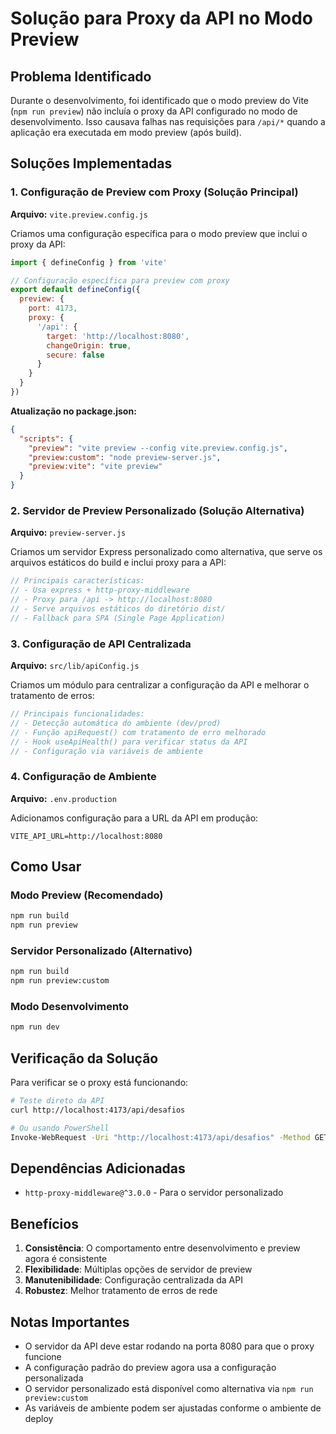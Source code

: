 # Solução para Proxy da API no Modo Preview

## Problema Identificado

Durante o desenvolvimento, foi identificado que o modo preview do Vite (`npm run preview`) não incluía o proxy da API configurado no modo de desenvolvimento. Isso causava falhas nas requisições para `/api/*` quando a aplicação era executada em modo preview (após build).

## Soluções Implementadas

### 1. Configuração de Preview com Proxy (Solução Principal)

**Arquivo:** `vite.preview.config.js`

Criamos uma configuração específica para o modo preview que inclui o proxy da API:

```javascript
import { defineConfig } from 'vite'

// Configuração específica para preview com proxy
export default defineConfig({
  preview: {
    port: 4173,
    proxy: {
      '/api': {
        target: 'http://localhost:8080',
        changeOrigin: true,
        secure: false
      }
    }
  }
})
```

**Atualização no package.json:**
```json
{
  "scripts": {
    "preview": "vite preview --config vite.preview.config.js",
    "preview:custom": "node preview-server.js",
    "preview:vite": "vite preview"
  }
}
```

### 2. Servidor de Preview Personalizado (Solução Alternativa)

**Arquivo:** `preview-server.js`

Criamos um servidor Express personalizado como alternativa, que serve os arquivos estáticos do build e inclui proxy para a API:

```javascript
// Principais características:
// - Usa express + http-proxy-middleware
// - Proxy para /api -> http://localhost:8080
// - Serve arquivos estáticos do diretório dist/
// - Fallback para SPA (Single Page Application)
```

### 3. Configuração de API Centralizada

**Arquivo:** `src/lib/apiConfig.js`

Criamos um módulo para centralizar a configuração da API e melhorar o tratamento de erros:

```javascript
// Principais funcionalidades:
// - Detecção automática do ambiente (dev/prod)
// - Função apiRequest() com tratamento de erro melhorado
// - Hook useApiHealth() para verificar status da API
// - Configuração via variáveis de ambiente
```

### 4. Configuração de Ambiente

**Arquivo:** `.env.production`

Adicionamos configuração para a URL da API em produção:

```
VITE_API_URL=http://localhost:8080
```

## Como Usar

### Modo Preview (Recomendado)
```bash
npm run build
npm run preview
```

### Servidor Personalizado (Alternativo)
```bash
npm run build
npm run preview:custom
```

### Modo Desenvolvimento
```bash
npm run dev
```

## Verificação da Solução

Para verificar se o proxy está funcionando:

```bash
# Teste direto da API
curl http://localhost:4173/api/desafios

# Ou usando PowerShell
Invoke-WebRequest -Uri "http://localhost:4173/api/desafios" -Method GET
```

## Dependências Adicionadas

- `http-proxy-middleware@^3.0.0` - Para o servidor personalizado

## Benefícios

1. **Consistência**: O comportamento entre desenvolvimento e preview agora é consistente
2. **Flexibilidade**: Múltiplas opções de servidor de preview
3. **Manutenibilidade**: Configuração centralizada da API
4. **Robustez**: Melhor tratamento de erros de rede

## Notas Importantes

- O servidor da API deve estar rodando na porta 8080 para que o proxy funcione
- A configuração padrão do preview agora usa a configuração personalizada
- O servidor personalizado está disponível como alternativa via `npm run preview:custom`
- As variáveis de ambiente podem ser ajustadas conforme o ambiente de deploy